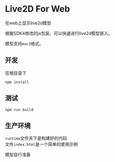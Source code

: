 # Live2D For Web

在web上显示live2d模型

根据SDK4修改的js包装，可以快速进行live2d模型嵌入。

模型支持`moc3`格式。

## 开发
在根目录下
```
npm install
```

## 测试
```
npm run build
```

## 生产环境
`runtime`文件夹下是构建好的代码  
文件`index.html`是一个简单的使用示例

模型自行准备